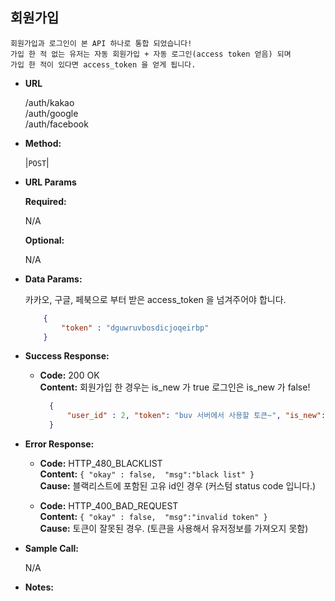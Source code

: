 **회원가입**
----
    회원가입과 로그인이 본 API 하나로 통합 되었습니다!
    가입 한 적 없는 유저는 자동 회원가입 + 자동 로그인(access token 얻음) 되며
    가입 한 적이 있다면 access_token 을 얻게 됩니다.

* **URL**

  /auth/kakao <br>
  /auth/google <br>
  /auth/facebook <br>

* **Method:**
  
  |`POST`|
  
*  **URL Params**


   **Required:**
   
   N/A

   **Optional:**
 
    N/A

* **Data Params:**

    카카오, 구글, 페북으로 부터 받은 access_token 을 넘겨주어야 합니다.
    
    ```json
        {
            "token" : "dguwruvbosdicjoqeirbp"    
        }
    ```

* **Success Response:**
  
  * **Code:** 200 OK <br />
    **Content:** 
    회원가입 한 경우는 is_new 가 true
    로그인은 is_new 가 false!
    ```json
      {
          "user_id" : 2, "token": "buv 서버에서 사용할 토큰~", "is_new": true
      }
    ```
 
* **Error Response:**
    
  * **Code:** HTTP_480_BLACKLIST <br />
    **Content:** `{ "okay" : false,  "msg":"black list" }` <br />
    **Cause:** 블랙리스트에 포함된 고유 id인 경우 (커스텀 status code 입니다.)
    
  * **Code:** HTTP_400_BAD_REQUEST <br />
    **Content:** `{ "okay" : false,  "msg":"invalid token" }` <br />
    **Cause:** 토큰이 잘못된 경우. (토큰을 사용해서 유저정보를 가져오지 못함)


* **Sample Call:**
    
    N/A

* **Notes:**

   
